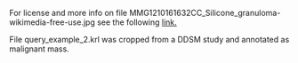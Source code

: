 
For license and more info on file MMG1210161632CC_Silicone_granuloma-wikimedia-free-use.jpg see the following [link.](https://commons.wikimedia.org/wiki/File:MMG1210161632CC_Silicone_granuloma.jpg)


File query_example_2.krl was cropped from a DDSM study and annotated as malignant mass.
